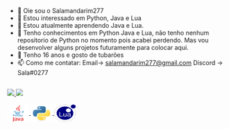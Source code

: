 - 👋 Oie sou o Salamandarim277
- 👀 Estou interessado em Python, Java e Lua
- 🌱 Estou atualmente aprendendo Java e Lua.
- 📌 Tenho conhecimentos em Python Java e Lua, não tenho nenhum repositorio de Python no momento pois acabei perdendo.
      Mas vou desenvolver alguns projetos futuramente para colocar aqui.
- 🦈 Tenho 16 anos e gosto de tubarões
- 📫 Como me contatar: Email-> salamandarim277@gmail.com Discord -> Sala#0277

##

<div>
  <a href="https://github.com/Salamandarim277">
  <img height="180em" src="https://github-readme-stats.vercel.app/api?username=Salamandarim277&show_icons=true&theme=dracula&include_all_commits=true&count_private=true"/>
  <img height="180em" src="https://github-readme-stats.vercel.app/api/top-langs/?username=Salamandarim277&layout=compact&langs_count=7&theme=dracula"/>
</div>
      
<div style="display: inline_block"><br>
  <img align="center" alt="Rafa-Java" height="40" width="50" src="https://github.com/devicons/devicon/blob/master/icons/java/java-original-wordmark.svg">
  <img align="center" alt="Rafa-Python" height="40" width="50" src="https://raw.githubusercontent.com/devicons/devicon/master/icons/python/python-original.svg">
  <img align="center" alt="Rafa-Lua" height="40" width="50" src="https://raw.githubusercontent.com/devicons/devicon/master/icons/lua/lua-original-wordmark.svg">
</div>

##
